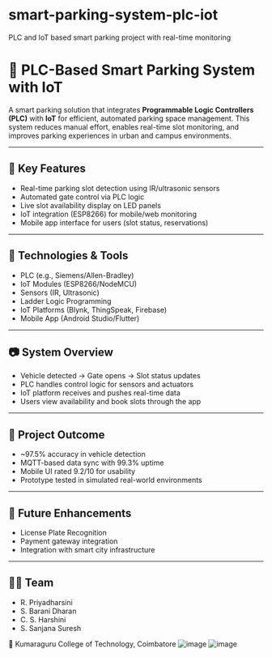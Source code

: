 # smart-parking-system-plc-iot
PLC and IoT based smart parking project with real-time monitoring
# 🚗 PLC-Based Smart Parking System with IoT

A smart parking solution that integrates **Programmable Logic Controllers (PLC)** with **IoT** for efficient, automated parking space management. This system reduces manual effort, enables real-time slot monitoring, and improves parking experiences in urban and campus environments.

---

## 🔧 Key Features
- Real-time parking slot detection using IR/ultrasonic sensors  
- Automated gate control via PLC logic  
- Live slot availability display on LED panels  
- IoT integration (ESP8266) for mobile/web monitoring  
- Mobile app interface for users (slot status, reservations)

---

## 🧠 Technologies & Tools
- PLC (e.g., Siemens/Allen-Bradley)  
- IoT Modules (ESP8266/NodeMCU)  
- Sensors (IR, Ultrasonic)  
- Ladder Logic Programming  
- IoT Platforms (Blynk, ThingSpeak, Firebase)  
- Mobile App (Android Studio/Flutter)

---

## 📷 System Overview

- Vehicle detected → Gate opens → Slot status updates  
- PLC handles control logic for sensors and actuators  
- IoT platform receives and pushes real-time data  
- Users view availability and book slots through the app

---

## 🚀 Project Outcome
- ~97.5% accuracy in vehicle detection  
- MQTT-based data sync with 99.3% uptime  
- Mobile UI rated 9.2/10 for usability  
- Prototype tested in simulated real-world environments

---

## 📌 Future Enhancements
- License Plate Recognition  
- Payment gateway integration  
- Integration with smart city infrastructure

---

## 👩‍💻 Team
- R. Priyadharsini  
- S. Barani Dharan  
- C. S. Harshini  
- S. Sanjana Suresh  

📍 Kumaraguru College of Technology, Coimbatore
![image](https://github.com/user-attachments/assets/1c15624b-ca73-4b51-91c6-4f55390a10c3)
![image](https://github.com/user-attachments/assets/2fb02dbb-4f96-4fa6-bf4b-3ca3e69062b6)

